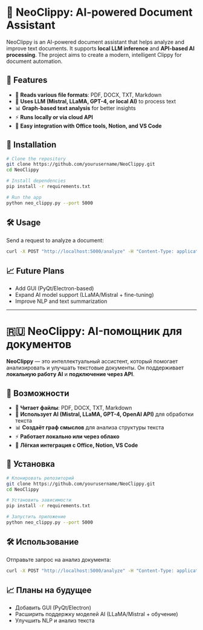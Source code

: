 # 🚀 NeoClippy: AI-powered Document Assistant

NeoClippy is an AI-powered document assistant that helps analyze and improve text documents. It supports **local LLM inference** and **API-based AI processing**. The project aims to create a modern, intelligent Clippy for document automation.

## 🌟 Features
- 📄 **Reads various file formats**: PDF, DOCX, TXT, Markdown
- 🤖 **Uses LLM (Mistral, LLaMA, GPT-4, or local AI)** to process text
- 📊 **Graph-based text analysis** for better insights
- ⚡ **Runs locally or via cloud API**
- 🔌 **Easy integration with Office tools, Notion, and VS Code**

## 🔧 Installation
```bash
# Clone the repository
git clone https://github.com/yourusername/NeoClippy.git
cd NeoClippy

# Install dependencies
pip install -r requirements.txt

# Run the app
python neo_clippy.py --port 5000
```

## 🛠️ Usage
Send a request to analyze a document:
```bash
curl -X POST "http://localhost:5000/analyze" -H "Content-Type: application/json" -d '{"file_path": "example.pdf"}'
```

## 📈 Future Plans
- Add GUI (PyQt/Electron-based)
- Expand AI model support (LLaMA/Mistral + fine-tuning)
- Improve NLP and text summarization

---

# 🇷🇺 NeoClippy: AI-помощник для документов

**NeoClippy** — это интеллектуальный ассистент, который помогает анализировать и улучшать текстовые документы. Он поддерживает **локальную работу AI** и **подключение через API**.

## 🌟 Возможности
- 📄 **Читает файлы**: PDF, DOCX, TXT, Markdown
- 🤖 **Использует AI (Mistral, LLaMA, GPT-4, OpenAI API)** для обработки текста
- 📊 **Создаёт граф смыслов** для анализа структуры текста
- ⚡ **Работает локально или через облако**
- 🔌 **Лёгкая интеграция с Office, Notion, VS Code**

## 🔧 Установка
```bash
# Клонировать репозиторий
git clone https://github.com/yourusername/NeoClippy.git
cd NeoClippy

# Установить зависимости
pip install -r requirements.txt

# Запустить приложение
python neo_clippy.py --port 5000
```

## 🛠️ Использование
Отправьте запрос на анализ документа:
```bash
curl -X POST "http://localhost:5000/analyze" -H "Content-Type: application/json" -d '{"file_path": "example.pdf"}'
```

## 📈 Планы на будущее
- Добавить GUI (PyQt/Electron)
- Расширить поддержку моделей AI (LLaMA/Mistral + обучение)
- Улучшить NLP и анализ текста

